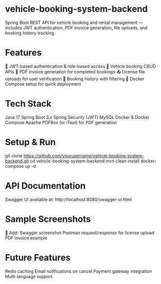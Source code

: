 # vehicle-booking-system-backend
Spring Boot REST API for vehicle booking and rental management — includes JWT authentication, PDF invoice generation, file uploads, and booking history tracking.

# Features
🔑 JWT-based authentication & role-based access
🚗 Vehicle booking CRUD APIs
📄 PDF invoice generation for completed bookings
📤 License file uploads for user verification
📜 Booking history with filtering
🐳 Docker Compose setup for quick deployment

# Tech Stack
Java 17
Spring Boot 3.x
Spring Security (JWT)
MySQL
Docker & Docker Compose
Apache PDFBox (or iText) for PDF generation

# Setup & Run
git clone https://github.com/yourusername/vehicle-booking-system-backend.git
cd vehicle-booking-system-backend
mvn clean install
docker-compose up -d

# API Documentation
Swagger UI available at: http://localhost:8080/swagger-ui.html

# Sample Screenshots
📸 Add:
Swagger screenshot
Postman request/response for license upload
PDF invoice example

# Future Features
Redis caching
Email notifications on cancel
Payment gateway integration
Multi-language support
